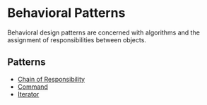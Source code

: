 # Behavioral Patterns

Behavioral design patterns are concerned with algorithms and the assignment of responsibilities between objects.

## Patterns

- [Chain of Responsibility](chain_responsibility/README.md)
- [Command](command/README.md)
- [Iterator](iterator/README.md)
